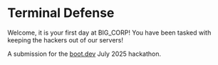 # Terminal Defense

Welcome, it is your first day at BIG_CORP! You have been tasked with keeping the hackers out of our servers!

A submission for the [boot.dev](https://boot.dev) July 2025 hackathon.
